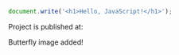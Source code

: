 
```Javascript
document.write('<h1>Hello, JavaScript!</h1>');
```

<span>Project is published at:


Butterfly image added!
